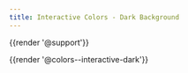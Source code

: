 ```yaml
---
title: Interactive Colors - Dark Background
---
```

{{render '@support'}}

{{render '@colors--interactive-dark'}}
